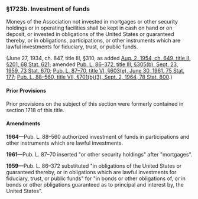 ### §1723b. Investment of funds ###

Moneys of the Association not invested in mortgages or other security holdings or in operating facilities shall be kept in cash on hand or on deposit, or invested in obligations of the United States or guaranteed thereby, or in obligations, participations, or other instruments which are lawful investments for fiduciary, trust, or public funds.

(June 27, 1934, ch. 847, title III, §310, as added [Aug. 2, 1954, ch. 649, title II, §201, 68 Stat. 621](/statviewer.htm?volume=68&page=621); amended [Pub. L. 86–372, title III, §305(b), Sept. 23, 1959, 73 Stat. 670](/statviewer.htm?volume=73&page=670); [Pub. L. 87–70, title VI, §603(e), June 30, 1961, 75 Stat. 177](/statviewer.htm?volume=75&page=177); [Pub. L. 88–560, title VII, §701(b)(3), Sept. 2, 1964, 78 Stat. 800](/statviewer.htm?volume=78&page=800).)

#### Prior Provisions ####

Prior provisions on the subject of this section were formerly contained in section 1718 of this title.

#### Amendments ####

**1964**—Pub. L. 88–560 authorized investment of funds in participations and other instruments which are lawful investments.

**1961**—Pub. L. 87–70 inserted "or other security holdings" after "mortgages".

**1959**—Pub. L. 86–372 substituted "in obligations of the United States or guaranteed thereby, or in obligations which are lawful investments for fiduciary, trust, or public funds" for "in bonds or other obligations of, or in bonds or other obligations guaranteed as to principal and interest by, the United States".